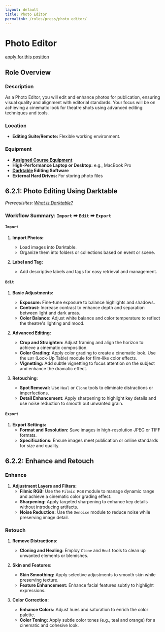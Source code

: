 ```yaml
---
layout: default
title: Photo Editor
permalink: /roles/press/photo_editor/
---
```


# Photo Editor

[apply for this position](../apply/photo_editor_apply.md)

## Role Overview

### Description

As a Photo Editor, you will edit and enhance photos for publication, ensuring visual quality and alignment with editorial standards. Your focus will be on achieving a cinematic look for theatre shots using advanced editing techniques and tools.

### Location

- **Editing Suite/Remote:** Flexible working environment.

### Equipment

- **[Assigned Course Equipment](../../info/syllabus.md)**
- **High-Performance Laptop or Desktop:** e.g., MacBook Pro
- **[Darktable](https://www.darktable.org) Editing Software**
- **External Hard Drives:** For storing photo files

## 6.2.1: Photo Editing Using Darktable

*Prerequisites: [What is Darktable?](https://www.darktable.org/about/)*

### Workflow Summary: `Import` ➠ `Edit` ➠ `Export`

#### `Import`
1. **Import Photos:**
   - Load images into Darktable.
   - Organize them into folders or collections based on event or scene.

2. **Label and Tag:**
   - Add descriptive labels and tags for easy retrieval and management.

#### `Edit`
1. **Basic Adjustments:**
   - **Exposure:** Fine-tune exposure to balance highlights and shadows.
   - **Contrast:** Increase contrast to enhance depth and separation between light and dark areas.
   - **Color Balance:** Adjust white balance and color temperature to reflect the theatre's lighting and mood.

2. **Advanced Editing:**
   - **Crop and Straighten:** Adjust framing and align the horizon to achieve a cinematic composition.
   - **Color Grading:** Apply color grading to create a cinematic look. Use the `LUT` (Look-Up Table) module for film-like color effects.
   - **Vignetting:** Add subtle vignetting to focus attention on the subject and enhance the dramatic effect.

3. **Retouching:**
   - **Spot Removal:** Use `Heal` or `Clone` tools to eliminate distractions or imperfections.
   - **Detail Enhancement:** Apply sharpening to highlight key details and use noise reduction to smooth out unwanted grain.

#### `Export`
1. **Export Settings:**
   - **Format and Resolution:** Save images in high-resolution JPEG or TIFF formats.
   - **Specifications:** Ensure images meet publication or online standards for size and quality.

## 6.2.2: Enhance and Retouch

### Enhance
1. **Adjustment Layers and Filters:**
   - **Filmic RGB:** Use the `Filmic RGB` module to manage dynamic range and achieve a cinematic color grading effect.
   - **Sharpening:** Apply targeted sharpening to enhance key details without introducing artifacts.
   - **Noise Reduction:** Use the `Denoise` module to reduce noise while preserving image detail.

### Retouch
1. **Remove Distractions:**
   - **Cloning and Healing:** Employ `Clone` and `Heal` tools to clean up unwanted elements or blemishes.

2. **Skin and Features:**
   - **Skin Smoothing:** Apply selective adjustments to smooth skin while preserving texture.
   - **Feature Enhancement:** Enhance facial features subtly to highlight expressions.

3. **Color Correction:**
   - **Enhance Colors:** Adjust hues and saturation to enrich the color palette.
   - **Color Toning:** Apply subtle color tones (e.g., teal and orange) for a cinematic and cohesive look.